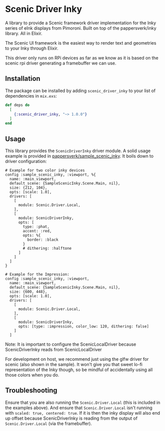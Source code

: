 # Scenic Driver Inky

A library to provide a Scenic framework driver implementation for the Inky series of eInk displays from Pimoroni. Built on top of the pappersverk/inky library. All in Elixir.

The Scenic UI framework is the easiest way to render text and geometries to your Inky through Elixir.

This driver only runs on RPi devices as far as we know as it is based on the scenic rpi driver generating a framebuffer we can use.

## Installation

The package can be installed
by adding `scenic_driver_inky` to your list of dependencies in `mix.exs`:

```elixir
def deps do
  [
    {:scenic_driver_inky, "~> 1.0.0"}
  ]
end
```

## Usage

This library provides the `ScenicDriverInky` driver module. A solid usage example is provided in [pappersverk/sample_scenic_inky](https://github.com/pappersverk/sample_scenic_inky). It boils down to driver configuration:

```
# Example for two color inky devices
config :sample_scenic_inky, :viewport, %{
  name: :main_viewport,
  default_scene: {SampleScenicInky.Scene.Main, nil},
  size: {212, 104},
  opts: [scale: 1.0],
  drivers: [
    [
      module: Scenic.Driver.Local,
    ],
    [
      module: ScenicDriverInky,
      opts: [
        type: :phat,
        accent: :red,
        opts: %{
          border: :black
        }
        # dithering: :halftone
      ]
    ]
  ]
}

# Example for the Impression:
config :sample_scenic_inky, :viewport,
  name: :main_viewport,
  default_scene: {SampleScenicInky.Scene.Main, nil},
  size: {600, 448},
  opts: [scale: 1.0],
  drivers: [
    [
      module: Scenic.Driver.Local,
    ],
    [
      module: ScenicDriverInky,
      opts: [type: :impression, color_low: 120, dithering: false]
    ]
  ]
```

Note: It is important to configure the ScenicLocalDriver because ScenicDriverInky reads from ScenicLocalDriver

For development on host, we recommend just using the glfw driver for scenic (also shown in the sample). It won't give you that sweet lo-fi representation of the Inky though, so be mindful of accidentally using all those colors when you do.

## Troubleshooting

Ensure that you are also running the `Scenic.Driver.Local` (this is included in the examples above).
And ensure that `Scenic.Driver.Local` isn't running with `scaled: true, centered: true`. If it is
then the inky display will also end up offset because ScenicDriverInky is reading from the output of
`Scenic.Driver.Local` (via the framebuffer).

